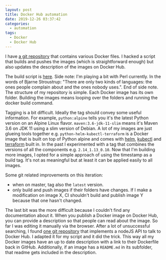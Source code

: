 ```yaml
---
layout: post
title: Docker Hub automation
date: 2019-12-26 03:37:42
categories:
  - automation
tags:
  - Docker
  - Docker Hub
---
```


I have [a git repository](https://github.com/ngeor/dockerfiles) that contains
various Docker files. I hacked a script that builds and pushes the images (which
is straightforward enough) but also updates the description of the images on
Docker Hub.

The build script is
[here](https://github.com/ngeor/dockerfiles/blob/master/build.pl). Side note:
I'm playing a bit with Perl currently. In the words of Bjarne Stroustrup: "There
are only two kinds of languages: the ones people complain about and the ones
nobody uses.". End of side note. The structure of my repository is simple. Each
Docker image has its own folder. Building the images means looping over the
folders and running the docker build command.

Tagging is a bit difficult. Ideally the tag should convey some useful
information. For example, `python:alpine` tells you it's the latest Python
version on an Alpine Linux flavor. `maven:3.6-jdk-11-slim` means it's Maven 3.6
on JDK 11 using a slim version of Debian. A lot of my images are just glueing
tools together e.g. `python-helm-kubectl-terraform` is a Docker image that is
built on top of Python alpine and comes with [helm](https://helm.sh/),
[kubectl](https://kubernetes.io/docs/reference/kubectl/kubectl/) and
[terraform](https://www.terraform.io/) built in. In the past I experimented with
a tag that combines the versions of all the components e.g. `2.14_1.13_0.10`.
Now that I'm building more images, I opted for a simple approach of using the
timestamp as a build tag. It's not as meaningful but at least it can be applied
easily to all images.

Some git related improvements on this iteration:

- when on master, tag also the `latest` version.
- only build and push images if their folders have changes. If I make a
  modification on image X, CI shouldn't build and publish image Y because that
  one hasn't changed.

The last bit was the more difficult because I couldn't find any documentation
about it. When you publish a Docker image on Docker Hub, you can provide a
description so that people can read about the image. So far I was editing it
manually via the browser. After a lot of unsuccessful searching, I found
[one git repository](https://github.com/RyanTheAllmighty/Docker-Hub-API) that
implements a nodeJS API to talk to Docker Hub. I adapted it for my script and it
did the trick. This way all my Docker images have an up to date description with
a link to their Dockerfile back in GitHub. Additionally, if an image has a
`README.md` in its subfolder, that readme gets included in the description.
